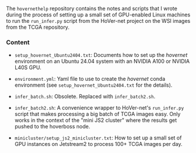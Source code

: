 The `hovernethelp` repository contains the notes and scripts that I wrote
during the process of setting up a small set of GPU-enabled Linux machines
to run the `run_infer.py` script from the HoVer-net project on the WSI images
from the TCGA repository.

### Content

- `setup_hovernet_Ubuntu2404.txt`: Documents how to set up the _hovernet_
   environment on an Ubuntu 24.04 system with an NVIDIA A100 or
   NVIDIA L40S GPU.

- `environment.yml`: Yaml file to use to create the _hovernet_ conda
  environment (see `setup_hovernet_Ubuntu2404.txt` for the details).


- `infer_batch.sh`: Obsolete. Replaced with `infer_batch2.sh`.

- `infer_batch2.sh`: A convenience wrapper to HoVer-net's `run_infer.py`
  script that makes processing a big batch of TCGA images easy. Only works
  in the context of the "mini JS2 cluster" where the results get pushed to
  the hoverboss node.

- `minicluster/setup_js2_minicluster.txt`: How to set up a small set of
  GPU instances on Jetstream2 to process 100+ TCGA images per day.

